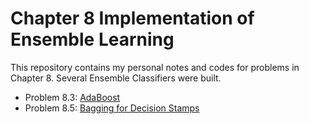 # Chapter 8 Implementation of Ensemble Learning

This repository contains my personal notes and codes for problems in Chapter 8. Several Ensemble Classifiers were built.

- Problem 8.3: [AdaBoost](https://github.com/Hatchin/Machine-Learning-Zhou_Zhihua/tree/master/EnsembleLearning/AdaBoost)
- Problem 8.5: [Bagging for Decision Stamps](https://github.com/Hatchin/Machine-Learning-Zhou_Zhihua/tree/master/EnsembleLearning/Bagging)


